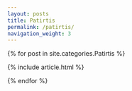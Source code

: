 ```yaml
---
layout: posts
title: Patirtis
permalink: /patirtis/
navigation_weight: 3
---
```


{% for post in site.categories.Patirtis %}

{% include article.html %}

{% endfor %}
